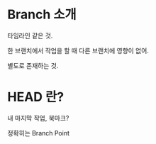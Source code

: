 # Branch 소개

타임라인 같은 것.

한 브랜치에서 작업을 할 때 다른 브랜치에 영향이 없어.

별도로 존재하는 것.

# HEAD 란?

내 마지막 작업, 북마크?

정확히는 Branch Point

